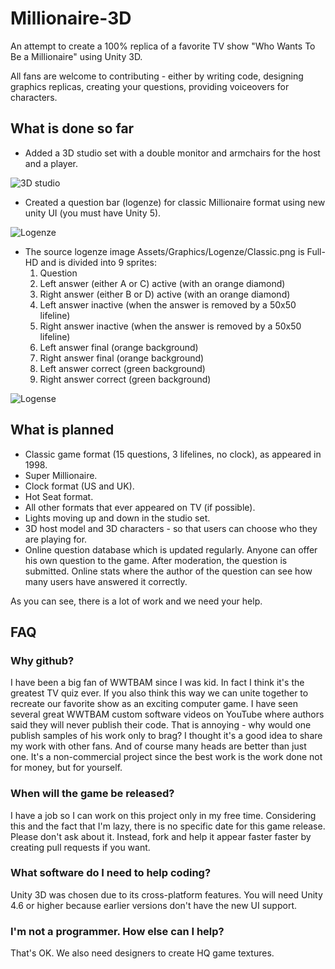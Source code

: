 Millionaire-3D
==============

An attempt to create a 100% replica of a favorite TV show "Who Wants To Be a Millionaire" using Unity 3D.

All fans are welcome to contributing - either by writing code, designing graphics replicas, creating your questions, providing voiceovers for characters. 


What is done so far
-------------------

* Added a 3D studio set with a double monitor and armchairs for the host and a player.

![3D studio](https://raw.githubusercontent.com/ua2004/Millionaire-3D/master/Extras/screen2.png)

* Created a question bar (logenze) for classic Millionaire format using new unity UI (you must have Unity 5).

![Logenze](https://raw.githubusercontent.com/ua2004/Millionaire-3D/master/Extras/screen1.png)

* The source logenze image Assets/Graphics/Logenze/Classic.png is Full-HD and is divided into 9 sprites:
  1. Question
  2. Left answer (either A or C) active (with an orange diamond)
  3. Right answer (either B or D) active (with an orange diamond)
  4. Left answer inactive (when the answer is removed by a 50x50 lifeline)
  5. Right answer inactive (when the answer is removed by a 50x50 lifeline)
  6. Left answer final (orange background)
  7. Right answer final (orange background)
  8. Left answer correct (green background)
  9. Right answer correct (green background)

![Logense](https://raw.githubusercontent.com/ua2004/Millionaire-3D/master/Assets/Resources/Graphics/Classic/Lozenge.png)


What is planned
---------------
* Classic game format (15 questions, 3 lifelines, no clock), as appeared in 1998.
* Super Millionaire.
* Clock format (US and UK).
* Hot Seat format.
* All other formats that ever appeared on TV (if possible).
* Lights moving up and down in the studio set.
* 3D host model and 3D characters - so that users can choose who they are playing for.
* Online question database which is updated regularly. Anyone can offer his own question to the game. After moderation, the question is submitted. Online stats where the author of the question can see how many users have answered it correctly.

As you can see, there is a lot of work and we need your help.


FAQ
-------------------
### Why github?
I have been a big fan of WWTBAM since I was kid. In fact I think it's the greatest TV quiz ever. If you also think this way we can unite together to recreate our favorite show as an exciting computer game. I have seen several great WWTBAM custom software videos on YouTube where authors said they will never publish their code. That is annoying - why would one publish samples of his work only to brag? I thought it's a good idea to share my work with other fans. And of course many heads are better than just one. It's a non-commercial project since the best work is the work done not for money, but for yourself.

### When will the game be released?
I have a job so I can work on this project only in my free time. Considering this and the fact that I'm lazy, there is no specific date for this game release. Please don't ask about it. Instead, fork and help it appear faster faster by creating pull requests if you want.

### What software do I need to help coding?
Unity 3D was chosen due to its cross-platform features. You will need Unity 4.6 or higher because earlier versions don't have the new UI support.

### I'm not a programmer. How else can I help?
That's OK. We also need designers to create HQ game textures.
